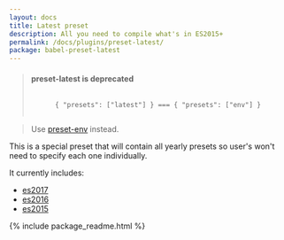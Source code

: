 ```yaml
---
layout: docs
title: Latest preset
description: All you need to compile what's in ES2015+
permalink: /docs/plugins/preset-latest/
package: babel-preset-latest
---
```


<blockquote class="babel-callout babel-callout-warning">
  <h4>preset-latest is deprecated</h4>
  <p>
    <code>
      { "presets": ["latest"] } === { "presets": ["env"] }
    </code>
  </p>
</blockquote>

> Use [preset-env](/docs/plugins/preset-env/) instead.

This is a special preset that will contain all yearly presets so user's won't need to specify each one individually.

It currently includes:

- [es2017](/docs/plugins/preset-es2017/)
- [es2016](/docs/plugins/preset-es2016/)
- [es2015](/docs/plugins/preset-es2015/)

{% include package_readme.html %}
